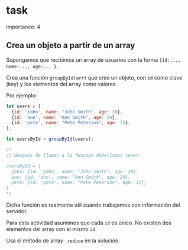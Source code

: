 # task

importance: 4

## Crea un objeto a partir de un array

Supongamos que recibimos un array de usuarios con la forma `{id:..., name:..., age:... }`.

Crea una función `groupById(arr)` que cree un objeto, con `id` como clave \(key\) y los elementos del array como valores.

Por ejemplo:

```javascript
let users = [
  {id: 'john', name: "John Smith", age: 20},
  {id: 'ann', name: "Ann Smith", age: 24},
  {id: 'pete', name: "Pete Peterson", age: 31},
];

let usersById = groupById(users);

/*
// después de llamar a la función deberíamos tener:

usersById = {
  john: {id: 'john', name: "John Smith", age: 20},
  ann: {id: 'ann', name: "Ann Smith", age: 24},
  pete: {id: 'pete', name: "Pete Peterson", age: 31},
}
*/
```

Dicha función es realmente útil cuando trabajamos con información del servidor.

Para esta actividad asumimos que cada `id` es único. No existen dos elementos del array con el mismo `id`.

Usa el método de array `.reduce` en la solución.

